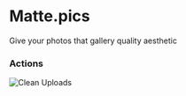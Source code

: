 # Matte.pics

Give your photos that gallery quality aesthetic


### Actions

![Clean Uploads](https://github.com/mirshko/matte/workflows/Clean%20Uploads/badge.svg)
